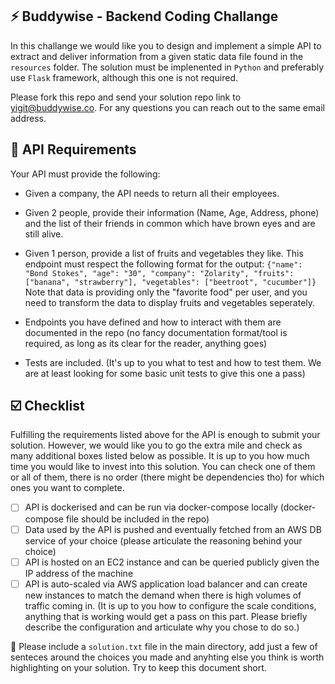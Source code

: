 ## ⚡️ Buddywise - Backend Coding Challange

In this challange we would like you to design and implement a simple API to extract and deliver information from a given static data file found in the `resources` folder. The solution must be implenented in `Python` and preferably use `Flask` framework, although this one is not required.

Please fork this repo and send your solution repo link to yigit@buddywise.co. For any questions you can reach out to the same email address.


## 🎯 API Requirements
Your API must provide the following:

- Given a company, the API needs to return all their employees. 
- Given 2 people, provide their information (Name, Age, Address, phone) and the list of their friends in common which have brown eyes and are still alive.
- Given 1 person, provide a list of fruits and vegetables they like. This endpoint must respect the following format for the output: `{"name": "Bond Stokes", "age": "30", "company": "Zolarity", "fruits": ["banana", "strawberry"], "vegetables": ["beetroot", "cucumber"]}` Note that data is providing only the "favorite food" per user, and you need to transform the data to display fruits and vegetables seperately.

- Endpoints you have defined and how to interact with them are documented in the repo (no fancy documentation format/tool is required, as long as its clear for the reader, anything goes)
- Tests are included. (It's up to you what to test and how to test them. We are at least looking for some basic unit tests to give this one a pass)

## ☑️ Checklist

Fulfilling the requirements listed above for the API is enough to submit your solution. However, we would like you to go the extra mile and check as many additional boxes listed below as possible. It is up to you how much time you would like to invest into this solution. You can check one of them or all of them, there is no order (there might be dependencies tho) for which ones you want to complete.

- [ ] API is dockerised and can be run via docker-compose locally (docker-compose file should be included in the repo)
- [ ] Data used by the API is pushed and eventually fetched from an AWS DB service of your choice (please articulate the reasoning behind your choice)
- [ ] API is hosted on an EC2 instance and can be queried publicly given the IP address of the machine
- [ ] API is auto-scaled via AWS application load balancer and can create new instances to match the demand when there is high volumes of traffic coming in. (It is up to you how to configure the scale conditions, anything that is working would get a pass on this part. Please briefly describe the configuration and articulate why you chose to do so.)

📝 Please include a `solution.txt` file in the main directory, add just a few of senteces around the choices you made and anyhting else you think is worth highlighting on your solution. Try to keep this document short.
